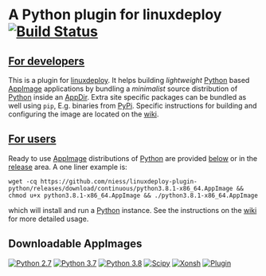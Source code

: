 
# A Python plugin for linuxdeploy [![Build Status](https://travis-ci.com/niess/linuxdeploy-plugin-python.svg?branch=master)](https://travis-ci.com/niess/linuxdeploy-plugin-python)


## [For developers][WIKI_DEVS]

This is a plugin for [linuxdeploy][LINUXDEPLOY]. It helps building _lightweight_
[Python][PYTHON] based [AppImage][APPIMAGE] applications by bundling a
_minimalist_ source distribution of [Python][PYTHON] inside an [AppDir][APPDIR].
Extra site specific packages can be bundled as well using `pip`, E.g. binaries
from [PyPi][PYPI].  Specific instructions for building and configuring the image
are located on the [wiki][WIKI_DEVS].


## [For users][WIKI_USERS] 

Ready to use [AppImage][APPIMAGE] distributions of [Python][PYTHON] are provided
[below](##Downloads) or in the [release][RELEASE] area. A one liner example is:
```
wget -cq https://github.com/niess/linuxdeploy-plugin-python/releases/download/continuous/python3.8.1-x86_64.AppImage && chmod u+x python3.8.1-x86_64.AppImage && ./python3.8.1-x86_64.AppImage
```
which will install and run a [Python][PYTHON] instance.  See the instructions on
the [wiki][WIKI_USERS] for more detailed usage.

## Downloadable AppImages

[![Python 2.7](https://img.shields.io/badge/python2.7-x86_64-blue.svg)](https://github.com/niess/linuxdeploy-plugin-python/releases/download/continuous/python2.7.17-x86_64.AppImage)
[![Python 3.7](https://img.shields.io/badge/python3.7-x86_64-blue.svg)](https://github.com/niess/linuxdeploy-plugin-python/releases/download/continuous/python3.7.6-x86_64.AppImage)
[![Python 3.8](https://img.shields.io/badge/python3.8-x86_64-blue.svg)](https://github.com/niess/linuxdeploy-plugin-python/releases/download/continuous/python3.8.1-x86_64.AppImage)
[![Scipy](https://img.shields.io/badge/scipy-x86_64-blue.svg)](https://github.com/niess/linuxdeploy-plugin-python/releases/download/continuous/scipy-x86_64.AppImage)
[![Xonsh](https://img.shields.io/badge/xonsh-x86_64-blue.svg)](https://github.com/niess/linuxdeploy-plugin-python/releases/download/continuous/xonsh-x86_64.AppImage)
[![Plugin](https://img.shields.io/badge/plugin-x86_64-blue.svg)](https://github.com/niess/linuxdeploy-plugin-python/releases/download/continuous/linuxdeploy-plugin-python-x86_64.AppImage)


[APPIMAGE]: https://appimage.org
[APPDIR]: https://docs.appimage.org/reference/appdir.html
[LINUXDEPLOY]: https://github.com/linuxdeploy/linuxdeploy
[PYPI]: https://pypi.org
[PYTHON]: https://www.python.org
[RELEASE]: https://github.com/niess/linuxdeploy-plugin-python/releases

[WIKI_DEVS]: ../../wiki/Developers
[WIKI_USERS]: ../../wiki/Users
